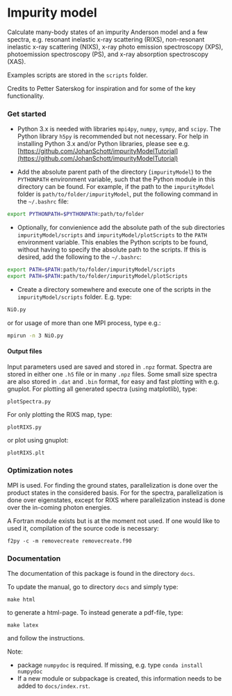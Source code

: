 # Impurity model
 
Calculate many-body states of an impurity Anderson model and a few spectra, e.g. resonant inelastic x-ray scattering (RIXS), non-resonant inelastic x-ray scattering (NIXS), x-ray photo emission spectroscopy (XPS), photoemission spectroscopy (PS), and x-ray absorption spectroscopy (XAS).

Examples scripts are stored in the `scripts` folder.

Credits to Petter Saterskog for inspiration and for some of the key functionality.

### Get started
- Python 3.x is needed with libraries `mpi4py`, `numpy`, `sympy`, and `scipy`. 
The Python library `h5py` is recommended but not necessary. 
For help in installing Python 3.x and/or Python libraries, please see e.g. 
[https://github.com/JohanSchott/impurityModelTutorial](https://github.com/JohanSchott/impurityModelTutorial)

- Add the absolute parent path of the directory (`impurityModel`) to the `PYTHONPATH` environment variable, such that the Python module in this directory can be found. For example, if the path to the `impurityModel` folder is `path/to/folder/impurityModel`, put the following command in the `~/.bashrc` file:
```bash
export PYTHONPATH=$PYTHONPATH:path/to/folder
```

- Optionally, for convienience add the absolute path of the sub directories `impurityModel/scripts` and `impurityModel/plotScripts` to the `PATH` environment variable. This enables the Python scripts to be found, without having to specify the absolute path to the scripts. If this is desired, add the following to the `~/.bashrc`:
```bash
export PATH=$PATH:path/to/folder/impurityModel/scripts
export PATH=$PATH:path/to/folder/impurityModel/plotScripts
```

- Create a directory somewhere and execute one of the scripts in the `impurityModel/scripts` folder. E.g. type:
```bash
NiO.py 
```
or for usage of more than one MPI process, type e.g.:
```bash
mpirun -n 3 NiO.py 
```

#### Output files
Input parameters used are saved and stored in `.npz` format.
Spectra are stored in either one `.h5` file or in many `.npz` files.
Some small size spectra are also stored in `.dat` and `.bin` format, for easy and fast plotting with e.g. gnuplot.
For plotting all generated spectra (using matplotlib), type:
```
plotSpectra.py
```
For only plotting the RIXS map, type:
```
plotRIXS.py
```
or plot using gnuplot: 
```
plotRIXS.plt
```

### Optimization notes
MPI is used. 
For finding the ground states, parallelization is done over the product states in the considered basis.
For for the spectra, parallelization is done over eigenstates, except for RIXS where parallelization instead is done over the in-coming photon energies.

A Fortran module exists but is at the moment not used. If one would like to used it, compilation of the source code is necessary:
```
f2py -c -m removecreate removecreate.f90
```

### Documentation
The documentation of this package is found in the directory `docs`.

To update the manual, go to directory `docs` and simply type:

```
make html
```
to generate a html-page.
To instead generate a pdf-file, type:
```
make latex
```
and follow the instructions.

Note:
- package `numpydoc` is required. If missing, e.g. type `conda install numpydoc` 
- If a new module or subpackage is created, this information needs to be added to `docs/index.rst`. 





